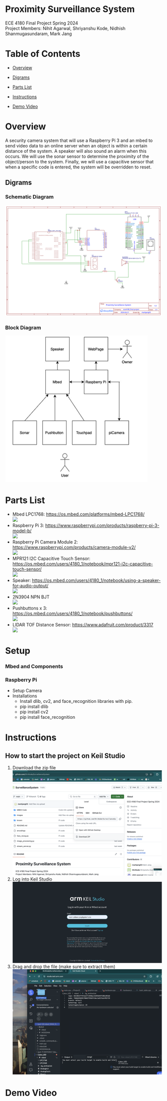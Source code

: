 # Proximity Surveillance System
ECE 4180 Final Project Spring 2024 <br />
Project Members: Nihit Agarwal, Shriyanshu Kode, Nidhish Shanmugasundaram, Mark Jang


# Table of Contents
- [Overview](https://github.com/markjang03/ECE4180_finalP.github.io/blob/main/README.md#overview)
- [Digrams](https://github.com/markjang03/ECE4180_finalP.github.io/blob/main/README.md#overview)

- [Parts List](https://github.com/markjang03/ECE4180_finalP.github.io/blob/main/README.md#overview)
- [Instructions](https://github.com/markjang03/ECE4180_finalP.github.io/blob/main/README.md#overview)
- [Demo Video](https://github.com/markjang03/ECE4180_finalP.github.io/blob/main/README.md#overview)


# Overview
A security camera system that will use a Raspberry Pi 3 and an mbed to send video data to an online server when an object is within a certain distance of the system. A speaker will also sound an alarm when this occurs. We will use the sonar sensor to determine the proximity of the object/person to the system. Finally, we will use a capacitive sensor that when a specific code is entered, the system will be overridden to reset.


## Digrams
### Schematic Diagram
![](https://github.com/ShriKode/SurveillanceSystem/blob/main/images/Schematic_ece4180_2024-04-30.svg)
### Block Diagram
![](https://github.com/ShriKode/SurveillanceSystem/blob/main/images/1.jpeg)


# Parts List
- Mbed LPC1768: https://os.mbed.com/platforms/mbed-LPC1768/ <br />
![](https://os.mbed.com/media/cache/platforms/LPC1768.jpg.250x250_q85.jpg)
- Raspberry Pi 3: https://www.raspberrypi.com/products/raspberry-pi-3-model-b/ <br />
![](https://www.canakit.com/Media/700/1368.jpg)
- Raspberry Pi Camera Module 2: https://www.raspberrypi.com/products/camera-module-v2/ <br />
![](https://m.media-amazon.com/images/I/6169R+wUp8L.jpg)
- MPR121 I2C Capacitive Touch Sensor: https://os.mbed.com/users/4180_1/notebook/mpr121-i2c-capacitive-touch-sensor/ <br />
![](https://os.mbed.com/media/uploads/4180_1/touchpad.jpg)
- Speaker: https://os.mbed.com/users/4180_1/notebook/using-a-speaker-for-audio-output/ <br />
![](https://os.mbed.com/media/uploads/4180_1/pcbspeaker.jpg)
- 2N3904 NPN BJT <br />
![](https://cdn.sparkfun.com/assets/parts/2/9/9/00521-1.jpg)
- Pushbuttons x 3: https://os.mbed.com/users/4180_1/notebook/pushbuttons/ <br />
![](https://mm.digikey.com/Volume0/opasdata/d220001/medias/images/4220/MFG_TS02-Sm-BK-LCR.jpg)
- LIDAR TOF Distance Sensor: https://www.adafruit.com/product/3317 <br />
![](https://cdn-shop.adafruit.com/970x728/3317-06.jpg)
 

# Setup
### Mbed and Components

### Raspberry Pi
- Setup Camera
- Installations
   - Install dlib, cv2, and face_recognition libraries with pip.
   - pip install dlib
   - pip install cv2
   - pip install face_recognition


# Instructions
## How to start the project on Keil Studio
1. Download the zip file
![](https://github.com/ShriKode/SurveillanceSystem/blob/main/images/keil3.jpeg)
2. Log into Keil Studio
![](https://github.com/ShriKode/SurveillanceSystem/blob/main/images/keil1.jpeg)
3. Drag and drop the file (make sure to extract them)
![](https://github.com/ShriKode/SurveillanceSystem/blob/main/images/keil2.jpeg)

# Demo Video


